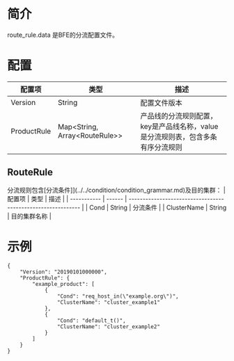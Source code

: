 # 简介

route_rule.data 是BFE的分流配置文件。

# 配置

| 配置项      | 类型   | 描述                                                         |
| ----------- | ------ | ------------------------------------------------------------ |
| Version     | String | 配置文件版本                                                 |
| ProductRule | Map&lt;String, Array&lt;RouteRule&gt;&gt; | 产品线的分流规则配置，key是产品线名称，value是分流规则表，包含多条有序分流规则 |

## RouteRule
分流规则包含[分流条件]](../../condition/condition_grammar.md)及目的集群：
| 配置项      | 类型   | 描述                                                         |
| ----------- | ------ | ------------------------------------------------------------ |
| Cond     | String | 分流条件 |
| ClusterName | String | 目的集群名称 |


# 示例

```
{
    "Version": "20190101000000",
    "ProductRule": {
        "example_product": [
            {
                "Cond": "req_host_in(\"example.org\")",
                "ClusterName": "cluster_example1"
            },
            {
                "Cond": "default_t()",
                "ClusterName": "cluster_example2"
            }
        ]
    }
}
```



